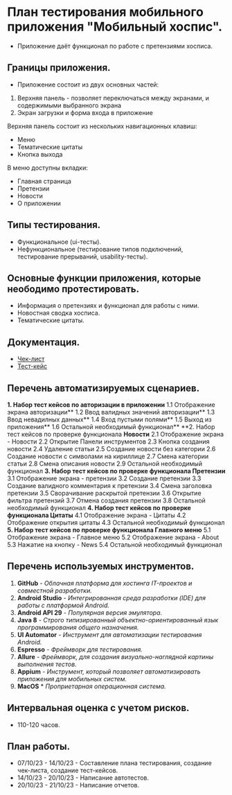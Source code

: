 # План тестирования мобильного приложения "Мобильный хоспис".
* Приложение даёт функционал по работе с претензиями хосписа.

## Границы приложения.
* Приложение состоит из двух основных частей: 

1. Верхняя панель - позволяет переключаться между экранами, и содержимыми выбранного экрана
2. Экран загрузки и форма входа в приложение

Верхняя панель состоит из нескольких навигационных клавиш:

- Меню
- Тематические цитаты
- Кнопка выхода

В меню доступны вкладки:

- Главная страница
- Претензии
- Новости
- О приложении

## Типы тестирования.
* Функциональное (ui-тесты).
* Нефункциональное (тестирование типов подключений, тестирование прерываний, usability-тесты).

## Основные функции приложения, которые неободимо протестировать.
* Информация о претензиях и функционал для работы с ними.
* Новостная сводка хосписа.
* Тематические цитаты.

## Документация.
* [Чек-лист](https://docs.google.com/spreadsheets/d/1RYLnD69B_UAB6fF2DettmjyhyCJu5jCT/edit?usp=sharing&ouid=108245064741572892629&rtpof=true&sd=true)
* [Тест-кейс](https://docs.google.com/spreadsheets/d/19JFt_4DQ4-Igu05GGtfopharYMGjpBSo/edit?usp=sharing&ouid=108245064741572892629&rtpof=true&sd=true)

## Перечень автоматизируемых сценариев.
**1. Набор тест кейсов по авторизации в приложении**
1.1 Отображение экрана авторизации**
1.2 Ввод валидных значений авторизации**
1.3 Ввод невадилных данных**
1.4 Вход пустыми полями**
1.5 Выход из приложения**
1.6 Остальной необходимый функционал**
**2. Набор тест кейсов по проверке функционала **Новости**
2.1 Отображение экрана - Новости
2.2 Открытие Панели инструментов
2.3 Кнопка создания новости
2.4 Удаление статьи
2.5 Создание новости без категории
2.6 Создание новости с символами на кириллице
2.7 Смена категории статьи
2.8 Смена описания новости
2.9 Остальной необходимый функционал
**3. Набор тест кейсов по проверке функционала Претензии**
3.1 Отображение экрана - претензии
3.2 Создание претензии
3.3 Создание валидного комментария к претензии
3.4 Смена заголовка претензии
3.5 Сворачивание раскрытой претензии
3.6 Открытие фильтра претензий
3.7 Отмена создания претензии
3.8 Остальной необходимый функционал
**4. Набор тест кейсов по проверке функционала Цитаты**
4.1 Отображение экрана - Цитаты
4.2 Отображение открытия цитаты
4.3 Остальной необходимый функционал
**5. Набор тест кейсов по проверке функционала Главного меню**
5.1 Отображение экрана - Главное меню
5.2 Отображение экрана - About
5.3 Нажатие на кнопку - News
5.4 Остальной необходимый функционал

## Перечень используемых инструментов.
1. **GitHub** - *Облачная платформа для хостинга IT-проектов и совместной разработки.*
2. **Android Studio** -  *Интегрированная среда разработки (IDE) для работы с платформой Android.*
3. **Android API 29** - *Популярная версия эмулятора.*
4. **Java 8** - *Строго типизированный объектно-ориентированный язык программирования общего назначения.*
5. **UI Automator** - *Инструмент для автоматизации тестирования Android.*
6. **Espresso** - *Фреймворк для тестирования.*
7. **Allure** - *Фреймворк, для создания визуально-наглядной картины выполнения тестов.*
8. **Appium** - *Инструмент, который позволяет автоматизировать приложения для мобильных систем.*
9. **MacOS** * *Проприетарная операционная система.*

## Интервальная оценка с учетом рисков. 
* 110-120 часов.

## План работы.
* 07/10/23 - 14/10/23 - Составление плана тестирования, создание чек-листа, создание тест-кейсов.
* 14/10/23 - 20/10/23 - Написание автотестов.
* 20/10/23 - 21/10/23 - Написание отчетов.
